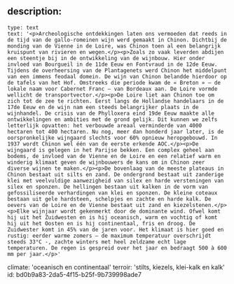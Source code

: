 description:
  -
    type: text
    text: '<p>Archeologische ontdekkingen laten ons vermoeden dat reeds in de tijd van de gallo-romeinen wijn werd gemaakt in Chinon. Dichtbij de monding van de Vienne in de Loire, was Chinon toen al een belangrijk kruispunt van rivieren en wegen.</p><p>Zoals zo vaak leverden abdijen een steentje bij in de ontwikkeling van de wijnbouw. Hier onder invloed van Bourgueil in de 11de Eeuw en Fontvraud in de 12de Eeuw. Tijdens de overheersing van de Plantagenets werd Chinon het middelpunt van een immens feodaal domein. De wijn van Chinon belandde hierdoor op de tafels van het Hof. Omstreeks die periode kwam de « Breton » – de lokale naam voor Cabernet Franc – van Bordeaux aan. De Loire vormde wellicht de transportvector.</p><p>De Loire liet aan Chinon toe om zich tot de zee te richten. Eerst langs de Hollandse handelaars in de 17de Eeuw en de wijn nam een steeds belangrijker plaats in de wijnhandel. De crisis van de Phylloxera eind 19de Eeuw maakte alle ontwikkelingen en ambities met de grond gelijk. Dit kunnen we zelfs letterlijk opvatten: het verbouwde areaal verminderde van 4000 hectaren tot 400 hectaren. Nu nog, meer dan honderd jaar later, is de oorspronkelijke wijngaard slechts voor 60% opnieuw heropgebouwd. In 1937 wordt Chinon wel één van de eerste erkende AOC.</p><p>De wijngaard is gelegen in het Parijse bekken. Een complex geheel aan bodems, de invloed van de Vienne en de Loire en een relatief warm en winderig klimaat geven de wijnbouwers de kans om in Chinon zeer diverse wijnen te maken.</p><p>De bovenlaag van de meeste plateaus in Chinon bestaat uit silts en zand. De ondergrond bestaat uit zanderige klei met veelvuldige aanwezigheid van silex en harde versteningen van silex en sponzen. De hellingen bestaan uit kalken in de vorm van gefossiliseerde verhardingen van klei en sponzen. De kleine coteaux bestaan uit gele hardsteen, schelpjes en zachte en harde kalk. De oevers van de Loire en de Vienne bestaat uit zand en kiezelstenen.</p><p>Elke wijnjaar wordt gekenmerkt door de dominante wind. Ofwel komt hij uit het Zuidwesten en is hij oceanisch, warm en vochtig of komt hij uit het Oosten en is hij continentaal, fris en droog. De Zuidwester komt in 45% van de jaren voor. Het klimaat is hier goed en rustig: eerder warme zomers – de maximum temperatuur overschrijdt steeds 33°C -, zachte winters met heel zeldzame echt lage temperaturen. De regen is gespreid over het jaar en bedraagt 500 à 600 mm per jaar.</p>'
climate: 'oceanisch en continentaal'
terroir: 'stilts, kiezels, klei-kalk en kalk'
id: bd0b9a83-2da5-4f15-b25f-9b739998ade7
